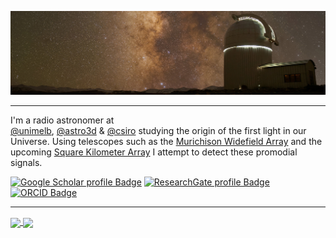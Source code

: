 ![Photo of the Milky Way over a Telescope in the Himalayas, taken by Aman](hanle.jpg)
<!-- ### :new_moon: :waxing_crescent_moon: :first_quarter_moon: :waxing_gibbous_moon: :full_moon: :waning_gibbous_moon: :last_quarter_moon: :waning_crescent_moon: :new_moon: -->

<!-- <div align="center"><h3 style="text-align:center">🌑 &nbsp&nbsp🌒&nbsp&nbsp 🌓&nbsp&nbsp 🌔&nbsp&nbsp 🌕&nbsp&nbsp 🌖&nbsp&nbsp 🌗&nbsp&nbsp 🌘&nbsp&nbsp 🌑</h3></div> -->

---
I'm a radio astronomer at  
[@unimelb](https://astro.physics.unimelb.edu.au/), 
[@astro3d](https://astro3d.org.au/) & 
[@csiro](https://www.csiro.au/en/research/technology-space/astronomy-space) 
studying the origin of the first light in our Universe. Using telescopes such
as the [Murichison Widefield Array](https://www.mwatelescope.org/) and the 
upcoming [Square Kilometer Array](https://www.skao.int/en) I attempt to 
detect these promodial signals.

[![Google Scholar profile Badge](http://img.shields.io/badge/--4285F4?style=plastic&logo=Google-Scholar&logoColor=white)](https://scholar.google.com/citations?user=FV2exUAAAAAJ&hl=en)
[![ResearchGate profile Badge](http://img.shields.io/badge/--00CCBB?style=plastic&logo=ResearchGate&logoColor=white)](https://www.researchgate.net/profile/Aman-Chokshi)
[![ORCID Badge](http://img.shields.io/badge/-0000--0003--1130--6390-A6CE39?style=plastic&logo=ORCID&logoColor=white)](https://orcid.org/0000-0003-1130-6390)

---

<a href="https://github.com/amanchokshi">
  <img decoding="async" loading="lazy" height=200 align="center" src="https://github-readme-stats.vercel.app/api?username=amanchokshi&rank_icon=github&show_icons=true&title_color=fff&icon_color=FCAD61&text_color=9f9f9f&bg_color=00000000&include_all_commits=true&card_width=480" />
</a>
<a href="https://github.com/amanchokshi">
  <img height=200 align="center" src="https://github-readme-stats.vercel.app/api/top-langs/?username=amanchokshi&size_weight=0.5&count_weight=0.5&hide=vim%20script&title_color=fff&icon_color=FCAD61&text_color=9f9f9f&bg_color=00000000&hide_title=true&card_width=396" />
</a>
